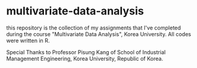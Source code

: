 # multivariate-data-analysis
this repository is the collection of my assignments that I've completed during the course "Multivariate Data Analysis", Korea University.
All codes were written in R.

Special Thanks to Professor Pisung Kang of School of Industrial Management Engineering, Korea University, Republic of Korea.

